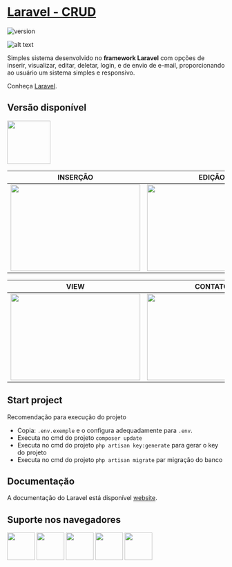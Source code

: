 # [Laravel - CRUD](https://laravel.com)

![version](https://img.shields.io/badge/version-1.0.0-blue.svg)

![alt text](https://uploaddeimagens.com.br/images/001/945/918/original/1.PNG "Laravel")

Simples sistema desenvolvido no **framework Laravel** com opções de inserir, visualizar, editar, deletar, login, e de envio de e-mail, proporcionando ao usuário um sistema simples e responsivo.

Conheça [Laravel](https://laravel.com).

## Versão disponível

[<img src="http://www.wallacesilva.com/blog/wp-content/uploads/2015/01/laravel-1.png" width="100" height="100" />](https://laravel.com)

| INSERÇÃO | EDIÇÃO |
| --- | --- |
| <img src="https://uploaddeimagens.com.br/images/001/946/018/original/2.PNG" width="300" height="200" /> | <img src="https://uploaddeimagens.com.br/images/001/946/041/original/5.PNG" width="300" height="200" />

| VIEW | CONTATO |
| --- | --- |
|<img src="https://uploaddeimagens.com.br/images/001/946/019/original/3.PNG" width="300" height="200" /> | <img src="https://uploaddeimagens.com.br/images/001/946/020/original/4.PNG" width="300" height="200" />

## Start project

Recomendação para execução do projeto

- Copia: `.env.exemple` e o configura adequadamente para `.env`.
- Executa no cmd do projeto `composer update`
- Executa no cmd do projeto `php artisan key:generate` para gerar o key do projeto
- Executa no cmd do projeto `php artisan migrate` par migração do banco

## Documentação
A documentação do Laravel está disponível  [website](https://laravel.com/docs/).

## Suporte nos navegadores

<img src="https://s3.amazonaws.com/creativetim_bucket/github/browser/chrome.png" width="64" height="64"> <img src="https://s3.amazonaws.com/creativetim_bucket/github/browser/firefox.png" width="64" height="64"> <img src="https://s3.amazonaws.com/creativetim_bucket/github/browser/edge.png" width="64" height="64"> <img src="https://s3.amazonaws.com/creativetim_bucket/github/browser/safari.png" width="64" height="64"> <img src="https://s3.amazonaws.com/creativetim_bucket/github/browser/opera.png" width="64" height="64">
